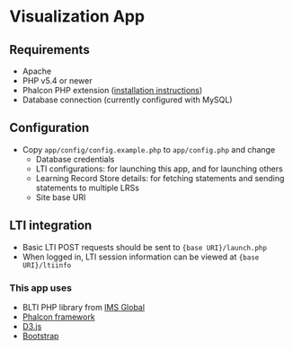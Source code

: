 # Visualization App

## Requirements
- Apache
- PHP v5.4 or newer
- Phalcon PHP extension ([installation instructions](https://phalconphp.com/en/download))
- Database connection (currently configured with MySQL)

## Configuration
- Copy `app/config/config.example.php` to `app/config.php` and change
	- Database credentials
	- LTI configurations: for launching this app, and for launching others
	- Learning Record Store details: for fetching statements and sending statements to multiple LRSs
	- Site base URI

## LTI integration
- Basic LTI POST requests should be sent to `{base URI}/launch.php`
- When logged in, LTI session information can be viewed at `{base URI}/ltiinfo`

### This app uses
- BLTI PHP library from [IMS Global](http://developers.imsglobal.org/phpcode.html)
- [Phalcon framework](https://phalconphp.com/en/)
- [D3.js](http://d3js.org)
- [Bootstrap](http://getbootstrap.com/)
